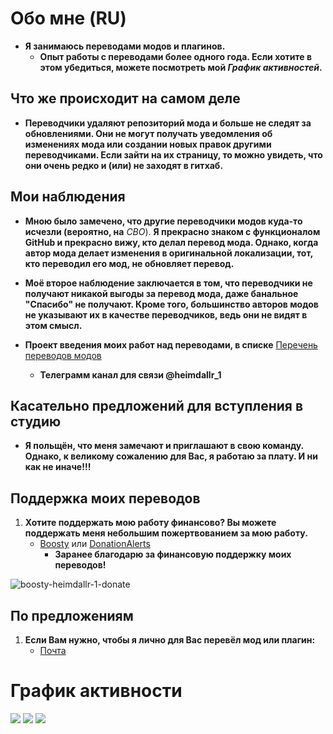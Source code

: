 # Обо мне (RU)
- **Я занимаюсь переводами модов и плагинов.**
   - **Опыт работы с переводами более одного года. Если хотите в этом убедиться, можете посмотреть мой _График активностей_.**

## Что же происходит на самом деле
- **Переводчики удаляют репозиторий мода и больше не следят за обновлениями. Они не могут получать уведомления об изменениях мода или создании новых правок другими переводчиками. Если зайти на их страницу, то можно увидеть, что они очень редко и (или) не заходят в гитхаб.**

## Мои наблюдения
- **Мною было замечено, что другие переводчики модов куда-то исчезли (вероятно, на** *СВО*). **Я прекрасно знаком с функционалом GitHub и прекрасно вижу, кто делал перевод мода. Однако, когда автор мода делает изменения в оригинальной локализации, тот, кто переводил его мод, не обновляет перевод.**
- **Моё второе наблюдение заключается в том, что переводчики не получают никакой выгоды за перевод мода, даже банальное "Спасибо" не получают. Кроме того, большинство авторов модов не указывают их в качестве переводчиков, ведь они не видят в этом смысл.**

- **Проект введения моих работ над переводами, в списке**
[Перечень переводов модов](https://github.com/users/Heimdallr-1/projects/1)
  - **Телеграмм канал для связи @heimdallr_1**

## Касательно предложений для вступления в студию
- **Я польщён, что меня замечают и приглашают в свою команду. Однако, к великому сожалению для Вас, я работаю за плату. И ни как не иначе!!!**

## Поддержка моих переводов
1. **Хотите поддержать мою работу финансово? Вы можете поддержать меня небольшим пожертвованием за мою работу.**
   - [Boosty](https://boosty.to/heimdallr-1) или [DonationAlerts](https://www.donationalerts.com/r/heimdallr1)
     - **Заранее благодарю за финансовую поддержку моих переводов!**

![boosty-heimdallr-1-donate](https://user-images.githubusercontent.com/41973639/234862226-0d6c7abf-4b20-4112-982c-c31e6e2da39a.png)

## По предложениям
1. **Если Вам нужно, чтобы я лично для Вас перевёл мод или плагин:**
   - [Почта](heimdallr196@gmail.com)

# График активности
![](http://github-profile-summary-cards.vercel.app/api/cards/profile-details?username=Heimdallr-1&theme=vision_friendly_dark)
![](http://github-profile-summary-cards.vercel.app/api/cards/stats?username=Heimdallr-1&theme=vision_friendly_dark)
![](http://github-profile-summary-cards.vercel.app/api/cards/productive-time?username=Heimdallr-1&theme=vision_friendly_dark&utcOffset=8)
